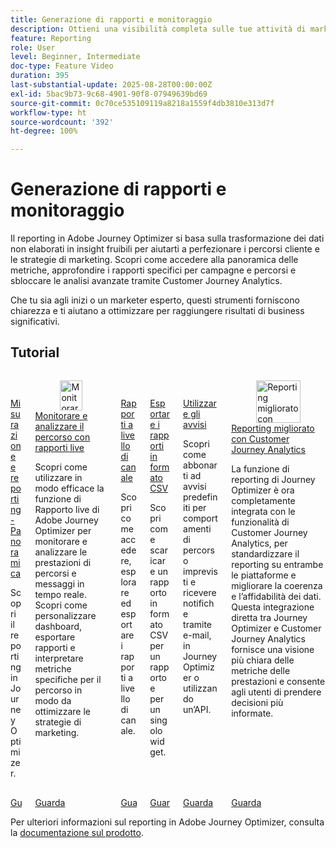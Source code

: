 ```yaml
---
title: Generazione di rapporti e monitoraggio
description: Ottieni una visibilità completa sulle tue attività di marketing con la funzionalità di reporting di Adobe Journey Optimizer (AJO). Scopri come accedere alla panoramica delle metriche, approfondire i rapporti specifici per campagne e percorsi e sbloccare le analisi avanzate tramite Customer Journey Analytics.
feature: Reporting
role: User
level: Beginner, Intermediate
doc-type: Feature Video
duration: 395
last-substantial-update: 2025-08-28T00:00:00Z
exl-id: 5bac9b73-9c68-4901-90f8-07949639bd69
source-git-commit: 0c70ce535109119a8218a1559f4db3810e313d7f
workflow-type: ht
source-wordcount: '392'
ht-degree: 100%

---
```


# Generazione di rapporti e monitoraggio

Il reporting in Adobe Journey Optimizer si basa sulla trasformazione dei dati non elaborati in insight fruibili per aiutarti a perfezionare i percorsi cliente e le strategie di marketing. Scopri come accedere alla panoramica delle metriche, approfondire i rapporti specifici per campagne e percorsi e sbloccare le analisi avanzate tramite Customer Journey Analytics.

Che tu sia agli inizi o un marketer esperto, questi strumenti forniscono chiarezza e ti aiutano a ottimizzare per raggiungere risultati di business significativi.

## Tutorial

<!-- CARDS
* https://experienceleague.adobe.com/it/docs/journey-optimizer-learn/tutorials/report-and-monitor/measurement-and-reporting-overview
* https://experienceleague.adobe.com/it/docs/journey-optimizer-learn/tutorials/report-and-monitor/monitor-and-analyze-your-journey-with-live-reports
* https://experienceleague.adobe.com/it/docs/journey-optimizer-learn/tutorials/report-and-monitor/channel-level-reports
* https://experienceleague.adobe.com/it/docs/journey-optimizer-learn/tutorials/report-and-monitor/export-reports-in-csv-format
* https://experienceleague.adobe.com/it/docs/journey-optimizer-learn/tutorials/report-and-monitor/alerts
* https://experienceleague.adobe.com/it/docs/journey-optimizer-learn/tutorials/report-and-monitor/enhanced-reporting-with-customer-journey-analytics
-->
<!-- START CARDS HTML - DO NOT MODIFY BY HAND -->
<div class="columns">
    <div class="column is-half-tablet is-half-desktop is-one-third-widescreen" aria-label="Measurement & Reporting - Overview">
        <div class="card" style="height: 100%; display: flex; flex-direction: column; height: 100%;">
            <div class="card-image">
                <figure class="image x-is-16by9">
                    <a href="https://experienceleague.adobe.com/it/docs/journey-optimizer-learn/tutorials/report-and-monitor/measurement-and-reporting-overview" title="Misurazione e reporting - Panoramica" target="_blank" rel="referrer">
                        <img class="is-bordered-r-small" src="https://video.tv.adobe.com/v/3432673/?format=jpeg&nocache=1756406406381" alt="Misurazione e reporting - Panoramica"
                             style="width: 100%; aspect-ratio: 16 / 9; object-fit: cover; overflow: hidden; display: block; margin: auto;">
                    </a>
                </figure>
            </div>
            <div class="card-content is-padded-small" style="display: flex; flex-direction: column; flex-grow: 1; justify-content: space-between;">
                <div class="top-card-content">
                    <p class="headline is-size-6 has-text-weight-bold">
                        <a href="https://experienceleague.adobe.com/it/docs/journey-optimizer-learn/tutorials/report-and-monitor/measurement-and-reporting-overview" target="_blank" rel="referrer" title="Misurazione e reporting - Panoramica">Misurazione e reporting - Panoramica</a>
                    </p>
                    <p class="is-size-6">Scopri il reporting in Journey Optimizer.</p>
                </div>
                <a href="https://experienceleague.adobe.com/it/docs/journey-optimizer-learn/tutorials/report-and-monitor/measurement-and-reporting-overview" target="_blank" rel="referrer" class="spectrum-Button spectrum-Button--outline spectrum-Button--primary spectrum-Button--sizeM" style="align-self: flex-start; margin-top: 1rem;">
                    <span class="spectrum-Button-label has-no-wrap has-text-weight-bold">Guarda</span>
                </a>
            </div>
        </div>
    </div>
    <div class="column is-half-tablet is-half-desktop is-one-third-widescreen" aria-label="Monitor and analyze your journey with live reports">
        <div class="card" style="height: 100%; display: flex; flex-direction: column; height: 100%;">
            <div class="card-image">
                <figure class="image x-is-16by9">
                    <a href="https://experienceleague.adobe.com/it/docs/journey-optimizer-learn/tutorials/report-and-monitor/monitor-and-analyze-your-journey-with-live-reports" title="Monitorare e analizzare il percorso con rapporti live" target="_blank" rel="referrer">
                        <img class="is-bordered-r-small" src="https://video.tv.adobe.com/v/3470709/?format=jpeg&nocache=1756406406388" alt="Monitorare e analizzare il percorso con rapporti live"
                             style="width: 100%; aspect-ratio: 16 / 9; object-fit: cover; overflow: hidden; display: block; margin: auto;">
                    </a>
                </figure>
            </div>
            <div class="card-content is-padded-small" style="display: flex; flex-direction: column; flex-grow: 1; justify-content: space-between;">
                <div class="top-card-content">
                    <p class="headline is-size-6 has-text-weight-bold">
                        <a href="https://experienceleague.adobe.com/it/docs/journey-optimizer-learn/tutorials/report-and-monitor/monitor-and-analyze-your-journey-with-live-reports" target="_blank" rel="referrer" title="Monitorare e analizzare il percorso con rapporti live">Monitorare e analizzare il percorso con rapporti live</a>
                    </p>
                    <p class="is-size-6">Scopri come utilizzare in modo efficace la funzione di Rapporto live di Adobe Journey Optimizer per monitorare e analizzare le prestazioni di percorsi e messaggi in tempo reale. Scopri come personalizzare dashboard, esportare rapporti e interpretare metriche specifiche per il percorso in modo da ottimizzare le strategie di marketing.</p>
                </div>
                <a href="https://experienceleague.adobe.com/it/docs/journey-optimizer-learn/tutorials/report-and-monitor/monitor-and-analyze-your-journey-with-live-reports" target="_blank" rel="referrer" class="spectrum-Button spectrum-Button--outline spectrum-Button--primary spectrum-Button--sizeM" style="align-self: flex-start; margin-top: 1rem;">
                    <span class="spectrum-Button-label has-no-wrap has-text-weight-bold">Guarda</span>
                </a>
            </div>
        </div>
    </div>
    <div class="column is-half-tablet is-half-desktop is-one-third-widescreen" aria-label="Channel level reports">
        <div class="card" style="height: 100%; display: flex; flex-direction: column; height: 100%;">
            <div class="card-image">
                <figure class="image x-is-16by9">
                    <a href="https://experienceleague.adobe.com/it/docs/journey-optimizer-learn/tutorials/report-and-monitor/channel-level-reports" title="Rapporti a livello di canale" target="_blank" rel="referrer">
                        <img class="is-bordered-r-small" src="https://video.tv.adobe.com/v/3424537/?format=jpeg&nocache=1756406406387" alt="Rapporti a livello di canale"
                             style="width: 100%; aspect-ratio: 16 / 9; object-fit: cover; overflow: hidden; display: block; margin: auto;">
                    </a>
                </figure>
            </div>
            <div class="card-content is-padded-small" style="display: flex; flex-direction: column; flex-grow: 1; justify-content: space-between;">
                <div class="top-card-content">
                    <p class="headline is-size-6 has-text-weight-bold">
                        <a href="https://experienceleague.adobe.com/it/docs/journey-optimizer-learn/tutorials/report-and-monitor/channel-level-reports" target="_blank" rel="referrer" title="Rapporti a livello di canale">Rapporti a livello di canale</a>
                    </p>
                    <p class="is-size-6">Scopri come accedere, esplorare ed esportare i rapporti a livello di canale.</p>
                </div>
                <a href="https://experienceleague.adobe.com/it/docs/journey-optimizer-learn/tutorials/report-and-monitor/channel-level-reports" target="_blank" rel="referrer" class="spectrum-Button spectrum-Button--outline spectrum-Button--primary spectrum-Button--sizeM" style="align-self: flex-start; margin-top: 1rem;">
                    <span class="spectrum-Button-label has-no-wrap has-text-weight-bold">Guarda</span>
                </a>
            </div>
        </div>
    </div>
    <div class="column is-half-tablet is-half-desktop is-one-third-widescreen" aria-label="Export reports in CSV format">
        <div class="card" style="height: 100%; display: flex; flex-direction: column; height: 100%;">
            <div class="card-image">
                <figure class="image x-is-16by9">
                    <a href="https://experienceleague.adobe.com/it/docs/journey-optimizer-learn/tutorials/report-and-monitor/export-reports-in-csv-format" title="Esportare i rapporti in formato CSV" target="_blank" rel="referrer">
                        <img class="is-bordered-r-small" src="https://video.tv.adobe.com/v/3424603/?format=jpeg&nocache=1756406406384" alt="Esportare i rapporti in formato CSV"
                             style="width: 100%; aspect-ratio: 16 / 9; object-fit: cover; overflow: hidden; display: block; margin: auto;">
                    </a>
                </figure>
            </div>
            <div class="card-content is-padded-small" style="display: flex; flex-direction: column; flex-grow: 1; justify-content: space-between;">
                <div class="top-card-content">
                    <p class="headline is-size-6 has-text-weight-bold">
                        <a href="https://experienceleague.adobe.com/it/docs/journey-optimizer-learn/tutorials/report-and-monitor/export-reports-in-csv-format" target="_blank" rel="referrer" title="Esportare i rapporti in formato CSV">Esportare i rapporti in formato CSV</a>
                    </p>
                    <p class="is-size-6">Scopri come scaricare un rapporto in formato CSV per un rapporto e per un singolo widget.</p>
                </div>
                <a href="https://experienceleague.adobe.com/it/docs/journey-optimizer-learn/tutorials/report-and-monitor/export-reports-in-csv-format" target="_blank" rel="referrer" class="spectrum-Button spectrum-Button--outline spectrum-Button--primary spectrum-Button--sizeM" style="align-self: flex-start; margin-top: 1rem;">
                    <span class="spectrum-Button-label has-no-wrap has-text-weight-bold">Guarda</span>
                </a>
            </div>
        </div>
    </div>
    <div class="column is-half-tablet is-half-desktop is-one-third-widescreen" aria-label="Use alerts">
        <div class="card" style="height: 100%; display: flex; flex-direction: column; height: 100%;">
            <div class="card-image">
                <figure class="image x-is-16by9">
                    <a href="https://experienceleague.adobe.com/it/docs/journey-optimizer-learn/tutorials/report-and-monitor/alerts" title="Utilizzare gli avvisi" target="_blank" rel="referrer">
                        <img class="is-bordered-r-small" src="https://video.tv.adobe.com/v/336218?format=jpeg&nocache=1756406406387" alt="Utilizzare gli avvisi"
                             style="width: 100%; aspect-ratio: 16 / 9; object-fit: cover; overflow: hidden; display: block; margin: auto;">
                    </a>
                </figure>
            </div>
            <div class="card-content is-padded-small" style="display: flex; flex-direction: column; flex-grow: 1; justify-content: space-between;">
                <div class="top-card-content">
                    <p class="headline is-size-6 has-text-weight-bold">
                        <a href="https://experienceleague.adobe.com/it/docs/journey-optimizer-learn/tutorials/report-and-monitor/alerts" target="_blank" rel="referrer" title="Utilizzare gli avvisi">Utilizzare gli avvisi</a>
                    </p>
                    <p class="is-size-6">Scopri come abbonarti ad avvisi predefiniti per comportamenti di percorso imprevisti e ricevere notifiche tramite e-mail, in Journey Optimizer o utilizzando un’API.</p>
                </div>
                <a href="https://experienceleague.adobe.com/it/docs/journey-optimizer-learn/tutorials/report-and-monitor/alerts" target="_blank" rel="referrer" class="spectrum-Button spectrum-Button--outline spectrum-Button--primary spectrum-Button--sizeM" style="align-self: flex-start; margin-top: 1rem;">
                    <span class="spectrum-Button-label has-no-wrap has-text-weight-bold">Guarda</span>
                </a>
            </div>
        </div>
    </div>
    <div class="column is-half-tablet is-half-desktop is-one-third-widescreen" aria-label="Enhanced reporting with Customer Journey Analytics">
        <div class="card" style="height: 100%; display: flex; flex-direction: column; height: 100%;">
            <div class="card-image">
                <figure class="image x-is-16by9">
                    <a href="https://experienceleague.adobe.com/it/docs/journey-optimizer-learn/tutorials/report-and-monitor/enhanced-reporting-with-customer-journey-analytics" title="Reporting migliorato con Customer Journey Analytics" target="_blank" rel="referrer">
                        <img class="is-bordered-r-small" src="https://video.tv.adobe.com/v/3430413/?format=jpeg&nocache=1756406406386" alt="Reporting migliorato con Customer Journey Analytics"
                             style="width: 100%; aspect-ratio: 16 / 9; object-fit: cover; overflow: hidden; display: block; margin: auto;">
                    </a>
                </figure>
            </div>
            <div class="card-content is-padded-small" style="display: flex; flex-direction: column; flex-grow: 1; justify-content: space-between;">
                <div class="top-card-content">
                    <p class="headline is-size-6 has-text-weight-bold">
                        <a href="https://experienceleague.adobe.com/it/docs/journey-optimizer-learn/tutorials/report-and-monitor/enhanced-reporting-with-customer-journey-analytics" target="_blank" rel="referrer" title="Reporting migliorato con Customer Journey Analytics">Reporting migliorato con Customer Journey Analytics</a>
                    </p>
                    <p class="is-size-6">La funzione di reporting di Journey Optimizer è ora completamente integrata con le funzionalità di Customer Journey Analytics, per standardizzare il reporting su entrambe le piattaforme e migliorare la coerenza e l’affidabilità dei dati. Questa integrazione diretta tra Journey Optimizer e Customer Journey Analytics fornisce una visione più chiara delle metriche delle prestazioni e consente agli utenti di prendere decisioni più informate.</p>
                </div>
                <a href="https://experienceleague.adobe.com/it/docs/journey-optimizer-learn/tutorials/report-and-monitor/enhanced-reporting-with-customer-journey-analytics" target="_blank" rel="referrer" class="spectrum-Button spectrum-Button--outline spectrum-Button--primary spectrum-Button--sizeM" style="align-self: flex-start; margin-top: 1rem;">
                    <span class="spectrum-Button-label has-no-wrap has-text-weight-bold">Guarda</span>
                </a>
            </div>
        </div>
    </div>
</div>
<!-- END CARDS HTML - DO NOT MODIFY BY HAND -->



Per ulteriori informazioni sul reporting in Adobe Journey Optimizer, consulta la [documentazione sul prodotto](https://experienceleague.adobe.com/it/docs/journey-optimizer/using/reporting/reporting-landing-page).

